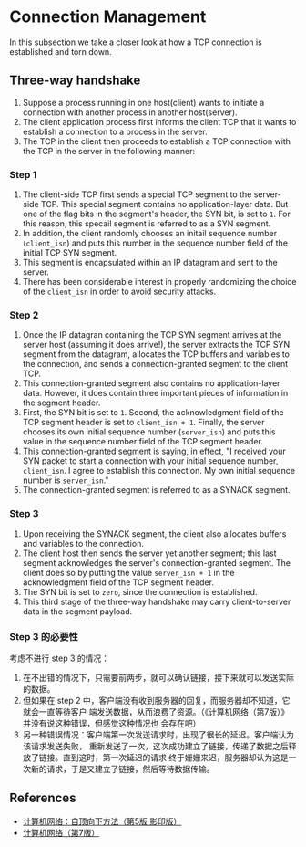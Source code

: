 # Connection Management
In this subsection we take a closer look at how a TCP connection is established
and torn down.


## Three-way handshake
1. Suppose a process running in one host(client) wants to initiate a connection
with another process in another host(server).
2. The client application process first informs the client TCP that it wants to
establish a connection to a process in the server.
3. The TCP in the client then proceeds to establish a TCP connection with the
TCP in the server in the following manner:

### Step 1
1. The client-side TCP first sends a special TCP segment to the server-side TCP.
This special segment contains no application-layer data. But one of the flag
bits in the segment's header, the SYN bit, is set to `1`. For this reason, this
specail segment is referred to as a SYN segment.
2. In addition, the client randomly chooses an initail sequence number
(`client_isn`) and puts this number in the sequence number field of the initial
TCP SYN segment.
3. This segment is encapsulated within an IP datagram and sent to the server.
4. There has been considerable interest in properly randomizing the choice of
the `client_isn` in order to avoid security attacks.

### Step 2
1. Once the IP datagran containing the TCP SYN segment arrives at the server
host (assuming it does arrive!), the server extracts the TCP SYN segment from
the datagram, allocates the TCP buffers and variables to the connection, and
sends a connection-granted segment to the client TCP.
2. This connection-granted segment also contains no application-layer data.
However, it does contain three important pieces of information in the segment
header.
3. First, the SYN bit is set to `1`. Second, the acknowledgment field of the TCP
segment header is set to `client_isn + 1`. Finally, the server chooses its own
initial sequence number (`server_isn`) and puts this value in the sequence
number field of the TCP segment header.
4. This connection-granted segment is saying, in effect, "I received your SYN
packet to start a connection with your initial sequence number, `client_isn`. I
agree to establish this connection. My own initial sequence number is
`server_isn`."
5. The connection-granted segment is referred to as a SYNACK segment.

### Step 3
1. Upon receiving the SYNACK segment, the client also allocates buffers and
variables to the connection.
2. The client host then sends the server yet another segment; this last segment
acknowledges the server's connection-granted segment. The client does so by
putting the value `server_isn + 1` in the acknowledgment field of the TCP
segment header.
3. The SYN bit is set to `zero`, since the connection is established.
4. This third stage of the three-way handshake may carry client-to-server data
in the segment payload.

### Step 3 的必要性
考虑不进行 step 3 的情况：
1. 在不出错的情况下，只需要前两步，就可以确认链接，接下来就可以发送实际的数据。
2. 但如果在 step 2 中，客户端没有收到服务器的回复，而服务器却不知道，它就会一直等待客户
端发送数据，从而浪费了资源。（《计算机网络（第7版）》并没有说这种错误，但感觉这种情况也
会存在吧）
3. 另一种错误情况：客户端第一次发送请求时，出现了很长的延迟。客户端认为该请求发送失败，
重新发送了一次，这次成功建立了链接，传递了数据之后释放了链接。直到这时，第一次延迟的请求
终于姗姗来迟，服务器却认为这是一次新的请求，于是又建立了链接，然后等待数据传输。


## References
* [计算机网络：自顶向下方法（第5版 影印版）](https://book.douban.com/subject/26910203/)
* [计算机网络（第7版）](https://book.douban.com/subject/26960678/)
